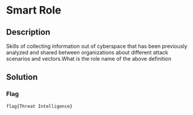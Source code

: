 # Smart Role

## Description
Skills of collecting information out of cyberspace that has been previously analyzed and shared between organizations about different attack scenarios and vectors.What is the role name of the above definition 

## Solution

### Flag
```
flag{Threat Intelligence}
```